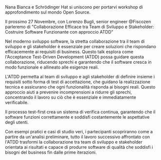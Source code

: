 <!-- hidden-start -->
Nana Bianca e Schrödinger Hat si uniscono per portarvi workshop di
approfondimento sul mondo Open Source.

Il prossimo 27 Novembre, con Lorenzo Bugli, senior engineer @Fiscozen parleremo
di "Collaborazione Efficace tra Team di Sviluppo e Stakeholder: Costruire
Software Funzionante con approccio ATDD"

Nel moderno sviluppo software, la stretta collaborazione tra il team di sviluppo
e gli stakeholder è essenziale per creare soluzioni che rispondano efficacemente
ai requisiti di business. Questo talk esplora come l'Acceptance Test-Driven
Development (ATDD) possa guidare questa collaborazione, riducendo sprechi e
garantendo che il software cresca in modo funzionale e allineato alle esigenze
reali.

L'ATDD permetta al team di sviluppo e agli stakeholder di definire insieme i
requisiti sotto forma di test di accettazione, che guidano la realizzazione
tecnica e assicurano che ogni funzionalità risponda ai bisogni reali. Questo
approccio aiuti a prevenire incomprensioni a ridurre gli sprechi, concentrando
il lavoro su ciò che è essenziale e immediatamente verificabile.

Il processo test-first crea un sistema di verifica continua, garantendo che il
software funzioni correttamente e soddisfi costantemente le aspettative degli
utenti.

Con esempi pratici e casi di studio veri, i partecipanti scopriranno come a
partire da un'analisi preliminare, tutto il lavoro successivo affrontato con
l'ATDD trasformi la collaborazione tra team di sviluppo e stakeholder orientata
ai risultati e capace di produrre software di qualità che soddisfi i bisogni del
business fin dalle prime iterazioni.
<!-- hidden-end -->


